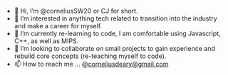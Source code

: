 - 👋 Hi, I’m @corneliusSW20 or CJ for short.
- 👀 I’m interested in anything tech related to transition into the industry and make a career for myself.
- 🌱 I’m currently re-learning to code, I am comfortable using Javascript, C++, as well as MIPS.
- 💞️ I’m looking to collaborate on small projects to gain experience and rebuild core concepts (re-teaching myself to code).
- 📫 How to reach me ... @corneliusdeary@gmail.com


<!---
corneliusSW20/corneliusSW20 is a ✨ special ✨ repository because its `README.md` (this file) appears on your GitHub profile.
You can click the Preview link to take a look at your changes.
--->
